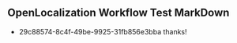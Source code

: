 ## OpenLocalization Workflow Test MarkDown
* 29c88574-8c4f-49be-9925-31fb856e3bba 
thanks!<!--HONumber=Mar16_HO2-->
